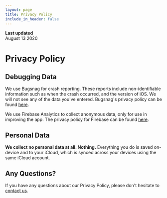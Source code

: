 ```yaml
---
layout: page
title: Privacy Policy
include_in_header: false
---
```


**Last updated**  
August 13 2020

# Privacy Policy
## Debugging Data
We use Bugsnag for crash reporting. These reports include non-identifiable information such as when the crash occurred, and the version of iOS. We will not see any of the data you've entered. Bugsnag's privacy policy can be found [here](https://docs.bugsnag.com/legal/privacy-policy/).

We use Firebase Analytics to collect anonymous data, only for use in improving the app. The privacy policy for Firebase can be found [here](https://firebase.google.com/policies/analytics).

## Personal Data
**We collect no personal data at all. Nothing.** Everything you do is saved on-device and to your iCloud, which is synced across your devices using the same iCloud account.

## Any Questions?
If you have any questions about our Privacy Policy, please don't hesitate to [contact us](mailto:focusedworkapp@michaeltigas.com.au).